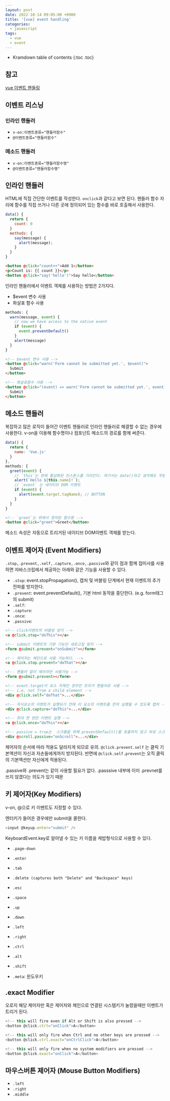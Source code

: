 ```yaml
---
layout: post
date: 2022-10-14 09:05:00 +0900
title: '[vue] event handling'
categories:
  - javascript
tags:
  - vue
  - event
---
```


* Kramdown table of contents
{:toc .toc}

## 참고

[vue 이벤트 핸들링](https://vuejs.org/guide/essentials/event-handling.html)


## 이벤트 리스닝

### 인라인 핸들러

- `v-on:이벤트종류="핸들러함수"`
- `@이벤트종류="핸들러함수"`


### 메소드 핸들러

- `v-on:이벤트종류="핸들러함수명"`
- `@이벤트종류="핸들러함수명"`


## 인라인 핸들러

HTML에 직접 간단한 이벤트를 작성한다. `onclick`과 같다고 보면 된다. 핸들러 함수 자리에 함수를 직접 쓰거나 다른 곳에 정의되어 있는 함수를 바로 호출해서 사용한다. 

```js
data() {
  return {
    count: 0
  }
  methods: {
    say(message) {
      alert(message);
    }
  }
}
```

```html
<button @click="count++">Add 1</button>
<p>Count is: {{ count }}</p>
<button @click="say('hello')">Say hello</button>
```

인라인 핸들러에서 이벤트 객체를 사용하는 방법은 2가지다. 

- $event 변수 사용
- 화살표 함수 사용

```js
methods: {
  warn(message, event) {
    // now we have access to the native event
    if (event) {
      event.preventDefault()
    }
    alert(message)
  }
}
````

```html
<!-- $event 변수 사용 -->
<button @click="warn('Form cannot be submitted yet.', $event)">
  Submit
</button>

<!-- 화살표함수 사용 -->
<button @click="(event) => warn('Form cannot be submitted yet.', event)">
  Submit
</button>
```


## 메소드 핸들러

복잡하고 많은 로직이 들어간 이벤트 핸들러로 인라인 핸들러로 해결할 수 없는 경우에 사용한다. v-on을 이용해 함수명이나 컴포넌트 메소드의 경로를 함께 써준다. 

```js
data() {
  return {
    name: 'Vue.js'
  }
},
methods: {
  greet(event) {
    // `this`는 현재 활성화된 인스튼스를 가리킨다. 여기서는 date()라고 생각해도 무방
    alert(`Hello ${this.name}!`);
    // `event` 는 네이티브 DOM 이벤트
    if (event) {
      alert(event.target.tagName); // BUTTON
    }
  }
}
```

```html
<!-- `greet`는 위에서 정의된 함수명 -->
<button @click="greet">Greet</button>
```

메소드 속성은 자동으로 트리거된 네이티브 DOM이벤트 객체를 받는다. 


## 이벤트 제어자 (Event Modifiers)

`.stop,.prevent,.self,.capture,.once,.passive`와 같이 점과 함께 접미사를 사용하면 자바스크립에서 제공하는 아래와 같은 기능을 사용할 수 있다. 

- `.stop`: event.stopPropagation(), 캡처 및 버블링 단계에서 현재 이벤트의 추가 전파를 방지한다. 
- `.prevent`: event.preventDefault(), 기본 html 동작을 중단한다. (e.g. form태그의 submit)
- `.self`: 
- `.capture`: 
- `.once`: 
- `.passive`: 

```html
<!-- click이벤트의 버블링 방지 -->
<a @click.stop="doThis"></a>

<!-- submit 이벤트의 기본 기능인 새로고침 방지 -->
<form @submit.prevent="onSubmit"></form>

<!-- 제어자는 체인으로 사용 가능하다. -->
<a @click.stop.prevent="doThat"></a>

<!-- 핸들러 없이 제어자만 사용가능 -->
<form @submit.prevent></form>

<!-- event.target이 요소 자체인 경우만 트리거 핸들러로 사용 -->
<!-- i.e. not from a child element -->
<div @click.self="doThat">...</div>

<!-- 자식요소의 이벤트가 실행되기 전에 이 요소의 이벤트를 먼저 실행될 수 있도록 캡처 -->
<div @click.capture="doThis">...</div>

<!-- 최대 한 번만 이벤트 실행 -->
<a @click.once="doThis"></a>

<!-- passive = true는  스크롤을 위해 preventDefault()를 호출하지 않고 바로 스크롤 기능을 수행하겠다라는 의미 .passive 수정자는 일반적으로 모바일 장치의 성능을 개선하기 위해 터치 이벤트 리스너와 함께 사용된다. -->
<div @scroll.passive="onScroll">...</div>
```

제어자의 순서에 따라 적용도 달라지게 되므로 유의. `@click.prevent.self` 는 클릭 기본액션이 자신과 자손들에게까지 방지된다. 반면에 `@click.self.prevent`는 오직 클릭의 기본액션만 자신에게 적용된다. 


.passive와 .prevent는 같이 사용할 필요가 없다. .passsive 내부에 이미 .prevnet를 쓰지 않겠다는 의도가 있기 때문


## 키 제어자(Key Modifiers)

v-on, @으로 키 이벤트도 지정할 수 있다.   

엔터키가 들어온 경우에만 submit을 콜한다. 

```js
<input @keyup.enter="submit" />
````

KeyboardEvent.key로 알아낼 수 있는 키 이름을 케밥형식으로 사용할 수 있다.   

- `.page-down`
- `.enter`
- `.tab`
- `.delete (captures both "Delete" and "Backspace" keys)`
- `.esc`
- `.space`
- `.up`
- `.down`
- `.left`
- `.right`

- `.ctrl`
- `.alt`
- `.shift`
- `.meta`: 윈도우키


## .exact Modifier

오로지 해당 제어자만 혹은 제어자와 체인으로 연결된 시스템키가 눌렸을때만 이벤트가 트리거 된다. 

```js
<!-- this will fire even if Alt or Shift is also pressed -->
<button @click.ctrl="onClick">A</button>

<!-- this will only fire when Ctrl and no other keys are pressed -->
<button @click.ctrl.exact="onCtrlClick">A</button>

<!-- this will only fire when no system modifiers are pressed -->
<button @click.exact="onClick">A</button>
```


## 마우스버튼 제어자 (Mouse Button Modifiers)

- `.left`
- `.right`
- `.middle`
